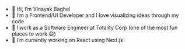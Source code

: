 - 👋 Hi, I’m Vinayak Baghel
- 👀 I’m a Frontend/UI Developer and I love visualizing ideas through my code
- 💼 I work as a Software Engineer at Totality Corp (one of the most fun places to work 😄)
- 🌱 I’m currently working on React using Next.js

<!---
vinayakrb/vinayakrb is a ✨ special ✨ repository because its `README.md` (this file) appears on your GitHub profile.
You can click the Preview link to take a look at your changes.
--->
